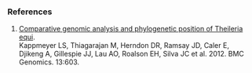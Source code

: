 ### References

1.  [Comparative genomic analysis and phylogenetic position of Theileria
    equi](http://europepmc.org/abstract/MED/23137308).\
    Kappmeyer LS, Thiagarajan M, Herndon DR, Ramsay JD, Caler E, Djikeng
    A, Gillespie JJ, Lau AO, Roalson EH, Silva JC et al. 2012. BMC
    Genomics. 13:603.

